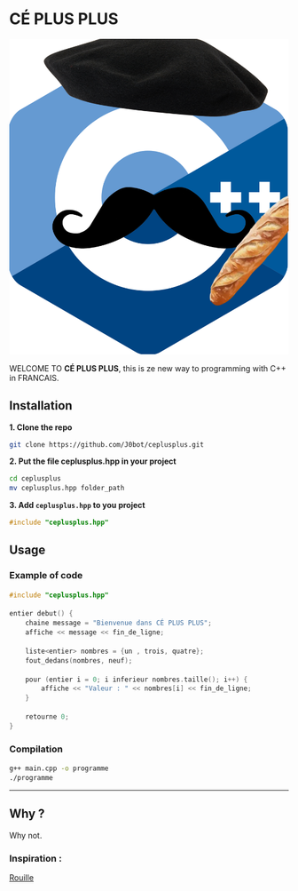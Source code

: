 # CÉ PLUS PLUS

![CÉ PLUS PLUS Logo](ceplusplus.png)

WELCOME TO **CÉ PLUS PLUS**, this is ze new way to programming with C++ in FRANCAIS.

## Installation
**1. Clone the repo**
```bash
git clone https://github.com/J0bot/ceplusplus.git
```

**2. Put the file ceplusplus.hpp in your project**
```bash
cd ceplusplus
mv ceplusplus.hpp folder_path
```

**3. Add `ceplusplus.hpp` to you project**
```cpp
#include "ceplusplus.hpp"
```

## Usage

### Example of code
```cpp
#include "ceplusplus.hpp"

entier debut() {
    chaine message = "Bienvenue dans CÉ PLUS PLUS";
    affiche << message << fin_de_ligne;

    liste<entier> nombres = {un , trois, quatre};
    fout_dedans(nombres, neuf);

    pour (entier i = 0; i inferieur nombres.taille(); i++) {
        affiche << "Valeur : " << nombres[i] << fin_de_ligne;
    }

    retourne 0;
}
```

### Compilation
```bash
g++ main.cpp -o programme
./programme
```

---

## Why ?
Why not.


### Inspiration : 

[Rouille](https://github.com/bnjbvr/rouille)
